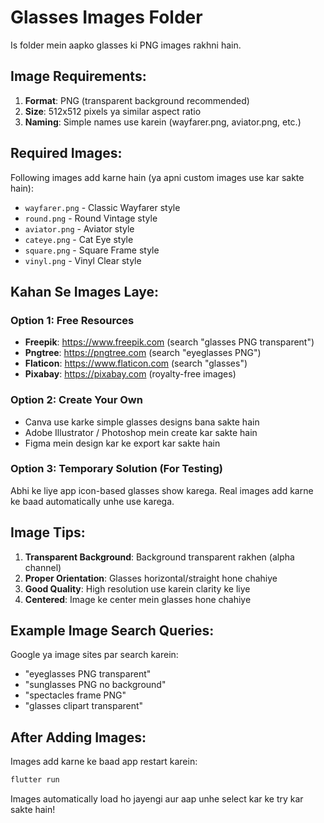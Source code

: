 # Glasses Images Folder

Is folder mein aapko glasses ki PNG images rakhni hain.

## Image Requirements:

1. **Format**: PNG (transparent background recommended)
2. **Size**: 512x512 pixels ya similar aspect ratio
3. **Naming**: Simple names use karein (wayfarer.png, aviator.png, etc.)

## Required Images:

Following images add karne hain (ya apni custom images use kar sakte hain):

- `wayfarer.png` - Classic Wayfarer style
- `round.png` - Round Vintage style
- `aviator.png` - Aviator style
- `cateye.png` - Cat Eye style
- `square.png` - Square Frame style
- `vinyl.png` - Vinyl Clear style

## Kahan Se Images Laye:

### Option 1: Free Resources
- **Freepik**: https://www.freepik.com (search "glasses PNG transparent")
- **Pngtree**: https://pngtree.com (search "eyeglasses PNG")
- **Flaticon**: https://www.flaticon.com (search "glasses")
- **Pixabay**: https://pixabay.com (royalty-free images)

### Option 2: Create Your Own
- Canva use karke simple glasses designs bana sakte hain
- Adobe Illustrator / Photoshop mein create kar sakte hain
- Figma mein design kar ke export kar sakte hain

### Option 3: Temporary Solution (For Testing)
Abhi ke liye app icon-based glasses show karega. Real images add karne ke baad automatically unhe use karega.

## Image Tips:

1. **Transparent Background**: Background transparent rakhen (alpha channel)
2. **Proper Orientation**: Glasses horizontal/straight hone chahiye
3. **Good Quality**: High resolution use karein clarity ke liye
4. **Centered**: Image ke center mein glasses hone chahiye

## Example Image Search Queries:

Google ya image sites par search karein:
- "eyeglasses PNG transparent"
- "sunglasses PNG no background"
- "spectacles frame PNG"
- "glasses clipart transparent"

## After Adding Images:

Images add karne ke baad app restart karein:
```bash
flutter run
```

Images automatically load ho jayengi aur aap unhe select kar ke try kar sakte hain!
